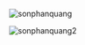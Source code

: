 ![sonphanquang](https://github.com/VanHoang110802/Competitive_Programming/assets/108053955/5d0a6471-84e8-4673-ae7f-94577fa82a9e)

![sonphanquang2](https://github.com/VanHoang110802/Competitive_Programming/assets/108053955/507294ab-dbf0-4474-a239-ee2a75dcdf66)
